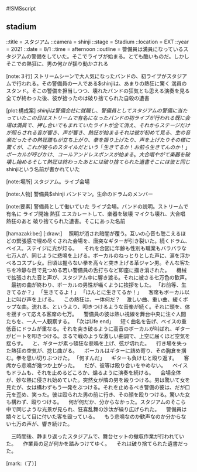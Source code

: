 #!SMSscript

## stadium

::title = スタジアム
::camera = shinji
::stage = Stadium
::location = EXT
::year = 2021
::date = 8/1
::time = afternoon
::outline = 警備員は満員になっているスタジアムの警備をしていた。そこでライブが始まる。とても酷いものだ。しかしそこでの熱狂に、男の何かが揺り動かされる

[note:３行]
ストリームシーンで大人気になったバンドの、初ライブがスタジアムで行われる。その警備員の一人である$shinjiは、あまりの熱狂に驚く
満員のスタンド。そこの警備を担当しつつ、壊れたバンドの狂気とも思える演奏を見る
全てが終わった後、彼が拾ったのは破り捨てられた自殺の遺書

[plot:構成案]
$shinjiは警備会社に就職し、警備員としてスタジアムの警備に当たっていた
この日はストリームで有名になったバンドの初ライブが行われる
既に会場は満員で、押し合いでもまれていた
ライトが全て消え、それからステージだけが照らされる
音が響き、声が響き、熱狂が始まる
それは彼が初めて見る、生の音楽だった
その熱狂
誰もが立ち上がり、拳を振り上げたり、声を上げたり
その様に驚くが、これが彼らのスタイルだという
「生きてるか！　お前ら生きてんのか！」
ボーカルが呼びかけ、コールアンドレスポンスが始まる。大合唱
やがて楽器を破壊し始める
そして熱狂は終わった
あとには破り捨てられた遺書
そこには彼と同じ$shinjiという名前が書かれていた

[note:場所]
スタジアム。ライブ会場

[note:人物]
警備員$shinji
バンドマン。生命のドラムのメンバー

[note:要素]
警備員として働いていた
ライブ会場。バンドの説明。ストリームで有名に
ライブ開始
熱狂
エスカレートして、楽器を破壊
マイクも壊れ、大合唱
熱狂のあと
破り捨てられた遺書。そこにあった名前

[hamazaki:be:]
[:draw:]
　照明が消され暗闇が覆う。互いの心音も聴こえるほどの緊張感で埋め尽くされた会場を、唐突なギターが引き裂いた。続くドラム、ベイス。ステイジに光が灯る。
　それを合図に年齢も性別も職業もバラバラな七万人が、同じように悲鳴を上げる。ボーカルのねっとりとした声に、涙を浮かべるコスプレ女。日頃は握らない拳を高々と突き上げる革ジャン男。そんな客たちを冷静な目で見つめる若い警備員の舌打ちなど即座に掻き消された。
　機械で拡張された音と声が、スタジアム中に響き渡る。それに被さる七万色の歓声。
　最初の曲が終わり、ボーカルの男性が囁くように挨拶をした。
「お前等、生きてるか？」
「生きてるよ！」
「ほんとに生きてるか！」
　客席もボーカル以上に叫び声を上げる。
　この熱狂は、一体何だ？
　激しい曲、重い曲、緩くポップな曲。流れる、というより、叩きつけるような音楽が続く。それに頭を、体を揺すって応える客席の七万。
　警備員の彼は熱い視線を舞台中央に注ぐ人間たちを、一人一人観察する。
「次はLife end」
　短く曲名を告げ、ベイスの重低音にドラムが重なる。それを突き破るように高音のボーカルが叫ばれ、ギターがビートを叩きつける。まるで戦のような激しい曲調で、上空に届くほど空気を揺らす。
　と、ギターが素っ頓狂な悲鳴を上げ、弦が切れた。
　行き場を失った熱狂の空気が、捻じ曲がる。
　ボーカルはギターに詰め寄り、その胸倉を掴む。拳を思い切りぶつけた。
「何すんだ」
　ギターも負けじと殴り返す。
　客席から悲鳴が幾つか上がった。
　だが、彼等は殴り合いをやめない。
　ベイスもドラムも、それを止めるどころか、煽るように演奏を続ける。
　会場全体が、妙な熱に侵され始めていた。突然女が隣の男を殴りつける。男は驚いて女を見たが、女は構わずもう一発をぶつける。それを止めるべき警備の彼は、だが口元を歪め、笑った。彼は殴られた男の前に行き、その顔を殴りつける。驚いた女も構わず、殴りつける。
　何が何だか、分からなかった。スタジアムのそこら中で同じような光景が見られ、狂喜乱舞の沙汰が繰り広げられた。
　警備員は嬉々として目に付いた客を殴っている。
　もう悲鳴なのか歓声なのか分からない七万の声が、響き続けた。

　三時間後、静まり返ったスタジアムで、舞台セットの撤収作業が行われていた。
　作業員の足が何かを踏みつけてゆく。
　それは破り捨てられた遺書だった。

[mark:（了）]
